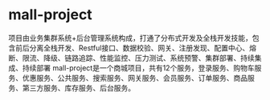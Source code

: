# mall-project
项目由业务集群系统+后台管理系统构成，打通了分布式开发及全栈开发技能，包含前后分离全栈开发、Restful接口、数据校验、网关、注册发现、配置中心、熔断、限流、降级、链路追踪、性能监控、压力测试、系统预警、集群部署、持续集成、持续部署
mall-project是一个商城项目，共有12个服务，登录服务、购物车服务、优惠服务、公共服务、搜索服务、网关服务、会员服务、订单服务、商品服务、第三方服务、库存服务、后台服务。